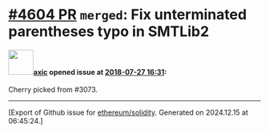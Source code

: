 # [\#4604 PR](https://github.com/ethereum/solidity/pull/4604) `merged`: Fix unterminated parentheses typo in SMTLib2

#### <img src="https://avatars.githubusercontent.com/u/20340?v=4" width="50">[axic](https://github.com/axic) opened issue at [2018-07-27 16:31](https://github.com/ethereum/solidity/pull/4604):

Cherry picked from #3073.




-------------------------------------------------------------------------------



[Export of Github issue for [ethereum/solidity](https://github.com/ethereum/solidity). Generated on 2024.12.15 at 06:45:24.]

